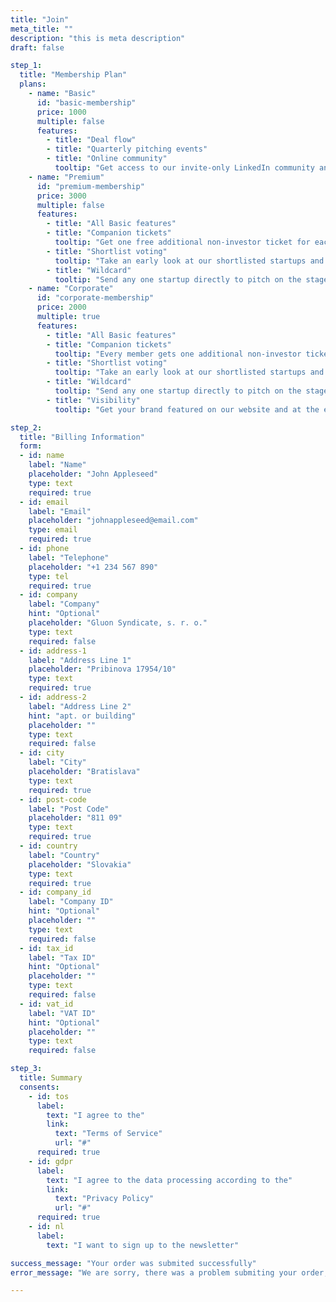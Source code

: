 ```yaml
---
title: "Join"
meta_title: ""
description: "this is meta description"
draft: false

step_1:
  title: "Membership Plan"
  plans:
    - name: "Basic"
      id: "basic-membership"
      price: 1000
      multiple: false
      features:
        - title: "Deal flow"
        - title: "Quarterly pitching events"
        - title: "Online community"
          tooltip: "Get access to our invite-only LinkedIn community and Whatsapp group."
    - name: "Premium"
      id: "premium-membership"
      price: 3000
      multiple: false
      features:
        - title: "All Basic features"
        - title: "Companion tickets"
          tooltip: "Get one free additional non‑investor ticket for each event and the possibility to buy up to 3 more at €200 per person."
        - title: "Shortlist voting"
          tooltip: "Take an early look at our shortlisted startups and vote for the ones that you want to see pitch on the stage"
        - title: "Wildcard"
          tooltip: "Send any one startup directly to pitch on the stage without having to go through the qualification process."
    - name: "Corporate"
      id: "corporate-membership"
      price: 2000
      multiple: true
      features:
        - title: "All Basic features"
        - title: "Companion tickets"
          tooltip: "Every member gets one additional non‑investor ticket for each event and the possibility to buy up to 3 more at €200 per person"
        - title: "Shortlist voting"
          tooltip: "Take an early look at our shortlisted startups and vote for the ones that you want to see pitch on the stage"
        - title: "Wildcard"
          tooltip: "Send any one startup directly to pitch on the stage without having to go through the qualification process."
        - title: "Visibility"
          tooltip: "Get your brand featured on our website and at the events."

step_2:
  title: "Billing Information"
  form:
  - id: name
    label: "Name"
    placeholder: "John Appleseed"
    type: text
    required: true
  - id: email
    label: "Email"
    placeholder: "johnappleseed@email.com"
    type: email
    required: true
  - id: phone
    label: "Telephone"
    placeholder: "+1 234 567 890"
    type: tel
    required: true
  - id: company
    label: "Company"
    hint: "Optional"
    placeholder: "Gluon Syndicate, s. r. o."
    type: text
    required: false
  - id: address-1
    label: "Address Line 1"
    placeholder: "Pribinova 17954/10"
    type: text
    required: true
  - id: address-2
    label: "Address Line 2"
    hint: "apt. or building"
    placeholder: ""
    type: text
    required: false
  - id: city
    label: "City"
    placeholder: "Bratislava"
    type: text
    required: true
  - id: post-code
    label: "Post Code"
    placeholder: "811 09"
    type: text
    required: true
  - id: country
    label: "Country"
    placeholder: "Slovakia"
    type: text
    required: true
  - id: company_id
    label: "Company ID"
    hint: "Optional"
    placeholder: ""
    type: text
    required: false
  - id: tax_id
    label: "Tax ID"
    hint: "Optional"
    placeholder: ""
    type: text
    required: false
  - id: vat_id
    label: "VAT ID"
    hint: "Optional"
    placeholder: ""
    type: text
    required: false

step_3:
  title: Summary
  consents:
    - id: tos
      label:
        text: "I agree to the"
        link: 
          text: "Terms of Service"
          url: "#"
      required: true
    - id: gdpr
      label:
        text: "I agree to the data processing according to the"
        link:
          text: "Privacy Policy"
          url: "#"
      required: true
    - id: nl
      label:
        text: "I want to sign up to the newsletter"

success_message: "Your order was submited successfully"
error_message: "We are sorry, there was a problem submiting your order, please try again later."

---
```


